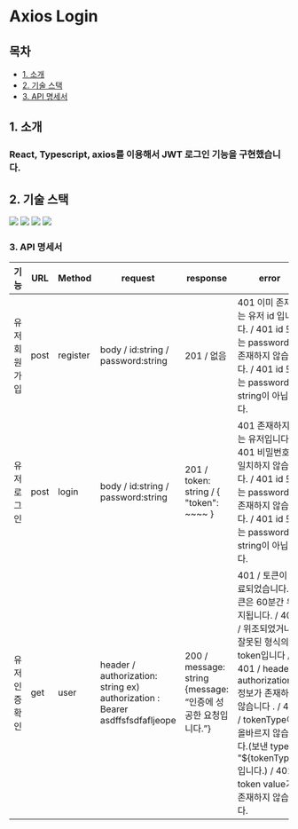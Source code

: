 # Axios Login 


## 목차

-   [1. 소개](#1-소개)
-   [2. 기술 스택](#2-기술-스택)
-   [3. API 명세서](#3-API-명세서)



## 1. 소개
### React, Typescript, axios를 이용해서 JWT 로그인 기능을 구현했습니다.



## 2. 기술 스택
<img src="https://img.shields.io/badge/react-61DAFB?style=for-the-badge&logo=react&logoColor=black"> <img src="https://img.shields.io/badge/javascript-F7DF1E?style=for-the-badge&logo=javascript&logoColor=black"> <img src="https://img.shields.io/badge/typescript-3178C6?style=for-the-badge&logo=typescript&logoColor=white"> <img src="https://img.shields.io/badge/axios-5A29E4?style=for-the-badge&logo=axios&logoColor=white">


### 3. API 명세서

| 기능           | URL  | Method   | request                                                                       | response                                                      | error                                                                                                                                                                                                                                                                                 |
| -------------- | ---- | -------- | ----------------------------------------------------------------------------- | ------------------------------------------------------------- | ------------------------------------------------------------------------------------------------------------------------------------------------------------------------------------------------------------------------------------------------------------------------------------- |
| 유저 회원가입  | post | register | body / id:string / password:string                                            | 201 / 없음                                                    | 401 이미 존재하는 유저 id 입니다.  /  401 id 또는 password가 존재하지 않습니다. /  401 id 또는 password가 string이 아닙니다.                                                                                                                                                          |
| 유저 로그인    | post | login    | body / id:string / password:string                                            | 201 / token: string / { "token": ~~~~ }                       | 401 존재하지 않는 유저입니다. 401 비밀번호가 일치하지 않습니다. / 401 id 또는 password가 존재하지 않습니다. / 401 id 또는 password가 string이 아닙니다.                                                                                                                               |
| 유저 인증 확인 | get  | user     | header /  authorization: string ex) authorization : Bearer asdffsfsdfafljeope | 200  / message: string {message: “인증에 성공한 요청입니다.”} | 401 / 토큰이 만료되었습니다. 토큰은 60분간 유지됩니다. / 401 / 위조되었거나 잘못된 형식의 token입니다 /  401 /  header에 authorization 정보가 존재하지 않습니다 . /  401 / tokenType이 올바르지 않습니다.(보낸 type은 "${tokenType}" 입니다.) / 401 / token value가 존재하지 않습니다. |               |      |          |                                                                               |                                                               |                                                                                                                                                                                                                                                                                       |
